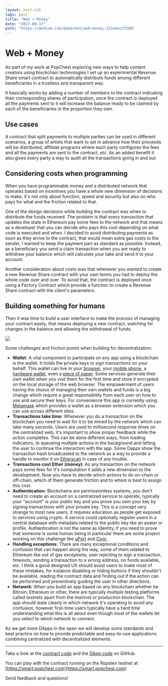 ```yaml
---
layout: post.njk
tags: post
title: "Web + Money"
date: "2017-09-17"
path: "https://medium.com/@abarmat/web-money-322eeec2f588"
---
```


# Web + Money

As part of my work at PopChest exploring new ways to help content creators using blockchain technologies I set up an experimental Revenue Share smart contract to automatically distribute funds among different beneficiaries in a trustless and transparent way.

It basically works by adding a number of members to the contract indicating their corresponding shares of participation, once the contract is deployed all the payments sent to it will increase the balance ready to be claimed by each of the beneficiaries in the proportion they own.

## Use cases

A contract that split payments to multiple parties can be used in different scenarios, a group of artists that want to set in advance how their proceeds will be distributed, affiliate programs where each party configures the fees and all the payments are sent to the contract, etc. As an added benefit it also gives every party a way to audit all the transactions going in and out.

## Considering costs when programming

When you have programmable money and a distributed network that operates based on incentives you have a whole new dimension of decisions to make, it's not only about function, speed and security but also on who pays for what and the friction related to that.

One of the design decisions while building the contract was when to distribute the funds received. The problem is that every transaction that updates the state in Ethereum pay some fees to the network and that means as a developer that you can decide who pays this cost depending on what code is executed and when. I decided to avoid distributing payments as soon as they arrive to the contract, that would mean extra gas costs to the sender, I wanted to keep the payment part as standard as possible. Instead, as a beneficiary you send a claim transaction when you are ready to withdraw your balance which will calculate your take and send it to your account.

Another consideration about costs was that whenever you wanted to create a new Revenue Share contract with your own terms you had to deploy the whole code over and over. To avoid that, the contract is deployed once using a Factory Contract which provide a function to create a Revenue Share contract with the client's parameters.

## Building something for humans

Then it was time to build a user interface to make the process of managing your contract easily, that means deploying a new contract, watching for changes in the balance and allowing the withdrawal of funds.

![](https://cdn-images-1.medium.com/max/800/1*qS9KqulUSlvwpw8CIV0R9w.png)

Some challenges and friction points when building for decentralization:

*   **Wallet**: A vital component to participate on any app using a blockchain is the wallet. It holds the private keys to sign transactions on your behalf. This wallet can live in your [browser](https://metamask.io/), your [mobile phone,](https://status.im/) a [hardware wallet](https://www.ledgerwallet.com/), even a [piece of paper](https://www.myetherwallet.com/). Some services generate their own wallet when you visit them for the first time and store it encrypted on the local storage of the web browser. The empowerment of users having the choice of managing their own wallets and funds is a big change which require a great responsibility from each user on how to use and secure their keys. For convenience this app is currently using [Metamask](https://metamask.io/) which provides a wallet as a browser extension which you can use across different sites.
*   **Transactions take time:** Whenever you do a transaction on the blockchain you need to wait for it to be mined by the network which can take many seconds. Users are used to millisecond response times on the centralized web, it's important to show proper feedback while the action completes. This can be done different ways, from loading indicators, to queueing multiple actions in the background and letting the user to continue the interaction with the app. Some Dapps show the transaction hash broadcasted to the network as a way to provide a handle to monitor it on [Etherscan](https://etherscan.io) in case of any trouble.
*   **Transactions cost Ether (money)**: As any transaction on the network pays some fees for it's computation it adds a new dimension to the development. Now you have to decide which actions to do on-chain or off-chain, which of them generate friction and to whom is best to assign this cost.
*   **Authentication:** Blockchains are permissionless systems, you don't need to create an account on a centralized service to operate, typically your "account" is your public key and you prove you own your key by signing transactions with your private key. This is a concept very strange to most new users, it requires education as people get exposed to services using crypto. A service could optionally register users in a central database with metadata related to the public key like an avatar or profile. Authentication is not the same as Identity, if you need to prove that someone is some human being in particular there are some project working on this challenge like [uPort](https://www.uport.me/) and [Civic](https://www.civic.com/).
*   **Handling exceptions:** There are many exceptional conditions and confusion that can happen along the way, some of them related to Ethereum like out of gas exceptions, user rejecting to sign a transaction, timeouts, sending a transaction to a wrong address, no funds available, etc. I think a good designed UX should avoid users to make most of these mistakes, for instance disabling or hiding buttons if they shouldn't be available, reading the contract data and finding out if the action can be performed and preventively guiding the user in other directions.
*   **Network:** When you build an app based on any blockchain whether be Bitcoin, Ethereum or other, there are typically multiple testing platforms called _testnets_ apart from the _mainnet_ or production blockchain. The app should state clearly in which network it's operating to avoid any confusion, however first-time users typically have a hard time understanding what this is all about even though most of the wallets let you select to which network to connect.

As we get more DApps in the open we will develop some standards and best practice on how to provide predictable and easy-to-use applications combining centralized with decentralized elements.

* * *

Take a look at the [contract code](https://github.com/popchest/popchest-contracts) and the [DApp code](https://github.com/popchest/popchest-contracts-dapp) on GitHub.

You can play with the contract running on the Ropsten testnet at [https://smart.popchest.com](https://smart.popchest.com)

Send feedback and questions!